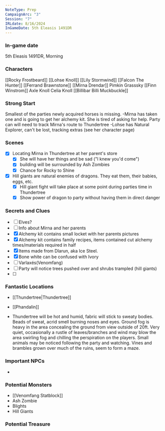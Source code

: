 ```yaml
---
NoteType: Prep
CampaignArc: "3"
Session: "7"
IRLdate: 8/16/2024
InGameDate: 5th Eleasis 1491DR
---
```

### In-game date
5th Eleasis 1491DR, Morning
### Characters
[[Rocky Frostbeard]]
[[Lohse Knoll]]
[[Lily Stormwind]]
[[Falcon The Hunter]]
[[Ferrand Brawnstone]]
[[Mirna Drendar]]
Pimkin Grasssky
[[Finn Winstrom]]
Axle Knoll
Celia Knoll
[[Billibar Billi Muckbuckle]]

### Strong Start

Smallest of the parties newly acquired horses is missing.
	-Mirna has taken one and is going to get her alchemy kit.  She is tired of asking for help. 
Party can will need to track Mirna's route to Thundertree
	-Lohse has Natural Explorer, can't be lost, tracking extras (see her character page)


### Scenes
- [X]  Locating Mirna in Thundertree at her parent's store
	- [X] She will have her things and be sad ("I knew you'd come")
	- [X] building will be surrounded by Ash Zombies
	- [X] Chance for Rocky to Shine
	
- [X] Hill giants are natural enemies of dragons.  They eat them, their babies, eggs, etc.
	- [X] Hill giant fight will take place at some point during parties time in Thundertree
	- [X] Show power of dragon to party without having them in direct danger

### Secrets and Clues
- [ ] Elves?
- [ ] Info about Mirna and her parents
- [X] Alchemy kit contains small locket with her parents pictures
- [X] Alchemy kit contains family recipes, items contained cut alchemy times/materials required in half
- [X] Items made from Dlarun, aka Ice Steel.  
- [X] Bone white can be confused with Ivory
- [ ] Varlaxés(Venomfang) 
- [ ] Party will notice trees pushed over and shrubs trampled (hill giants)
- [ ] 

### Fantastic Locations

- [[Thundertree|Thundertree]]
- [[Phandalin]]

- Thundertree will be hot and humid, fabric will stick to sweaty bodies.  Beads of sweat, acrid smell burning noses and eyes.  Ground fog is heavy in the area concealing the ground from view outside of 20ft.  Very quiet, occasionally a rustle of leaves/branches and wind may blow the area swirling fog and chilling the perspiration on the players.  Small animals may be noticed following the party and watching.  Vines and brambles grown over much of the ruins, seem to form a maze.  

### Important NPCs

- 

### Potential Monsters

- [[Venomfang Statblock]]
- Ash Zombie
- Blights
- Hill Giants

### Potential Treasure

